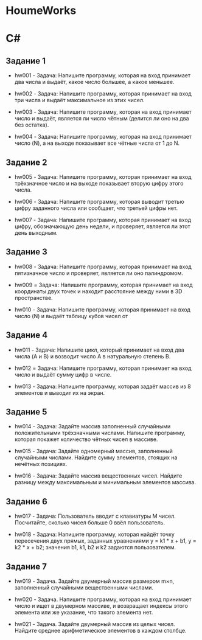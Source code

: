 # HoumeWorks
   # C#

   ## Задание 1

   * hw001 - Задача: Напишите программу, которая на вход принимает два числа и выдаёт, какое число большее, а какое меньшее.
    
   * hw002 - Задача: Напишите программу, которая принимает на вход три числа и выдаёт максимальное из этих чисел.
   
   * hw003 - Задача: Напишите программу, которая на вход принимает число и выдаёт, является ли число чётным (делится ли оно на два без остатка).
   
   * hw004 - Задача: Напишите программу, которая на вход принимает число (N), а на выходе показывает все чётные числа от 1 до N.

   ## Задание 2

   * hw005 - Задача: Напишите программу, которая принимает на вход трёхзначное число и на выходе показывает вторую цифру этого числа.

   * hw006 - Задача: Напишите программу, которая выводит третью цифру заданного числа или сообщает, что третьей цифры нет.

   * hw007 - Задача: Напишите программу, которая принимает на вход цифру, обозначающую день недели, и проверяет, является ли этот день выходным.

   ## Задание 3

   * hw008 - Задача: Напишите программу, которая принимает на вход пятизначное число и проверяет, является ли оно палиндромом.

   * hw009 = Задача: Напишите программу, которая принимает на вход координаты двух точек и находит расстояние между ними в 3D пространстве.

   * hw010 - Задача: Напишите программу, которая принимает на вход число (N) и выдаёт таблицу кубов чисел от 

## Задание 4

   * hw011 - Задача: Напишите цикл, который принимает на вход два числа (A и B) и возводит число A в натуральную степень B.

   * hw012 = Задача: Напишите программу, которая принимает на вход число и выдаёт сумму цифр в числе.

   * hw013 - Задача: Напишите программу, которая задаёт массив из 8 элементов и выводит их на экран.

## Задание 5

   * hw014 - Задача: Задайте массив заполненный случайными положительными трёхзначными числами. Напишите программу, которая покажет количество чётных чисел в массиве.

   * hw015 - Задача: Задайте одномерный массив, заполненный случайными числами. Найдите сумму элементов, стоящих на нечётных позициях.

   * hw016 - Задача: Задайте массив вещественных чисел. Найдите разницу между максимальным и минимальным элементов массива.

   ## Задание 6

   * hw017 - Задача: Пользователь вводит с клавиатуры M чисел. Посчитайте, сколько чисел больше 0 ввёл пользователь.

   * hw018 - Задача: Напишите программу, которая найдёт точку пересечения двух прямых, заданных уравнениями y = k1 * x + b1, y = k2 * x + b2; значения b1, k1, b2 и k2 задаются пользователем.

## Задание 7

   * hw019 - Задача. Задайте двумерный массив размером m×n, заполненный случайными вещественными числами.

   * hw020 - Задача. Напишите программу, которая на вход принимает число и ищет в двумерном массиве, и возвращает индексы этого элемента или же указание, что такого элемента нет.

   * hw021 - Задача. Задайте двумерный массив из целых чисел. Найдите среднее арифметическое элементов в каждом столбце.